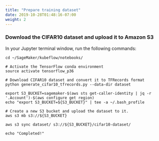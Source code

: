 ```yaml
---
title: "Prepare training dataset"
date: 2019-10-28T01:48:16-07:00
weight: 2
---
```

### Download the CIFAR10 dataset and upload it to Amazon S3

In your Jupyter terminal window, run the following commands:

```
cd ~/SageMaker/kubeflow/notebooks/

# Activate the TensorFlow conda environment
source activate tensorflow_p36

# Download CIFAR10 dataset and convert it to TFRecords format
python generate_cifar10_tfrecords.py --data-dir dataset

export S3_BUCKET=sagemaker-$(aws sts get-caller-identity | jq -r '.Account')-$(aws configure get region)
echo "export S3_BUCKET=${S3_BUCKET}" | tee -a ~/.bash_profile

# Create a new S3 bucket and upload the dataset to it. 
aws s3 mb s3://${S3_BUCKET}

aws s3 sync dataset/ s3://${S3_BUCKET}/cifar10-dataset/

echo "Completed!"

```
